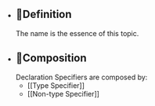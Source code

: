 - ## 📝Definition
  The name is the essence of this topic.
- ## 🧪Composition
  Declaration Specifiers are composed by:
	- [[Type Specifier]]
	- [[Non-type Specifier]]